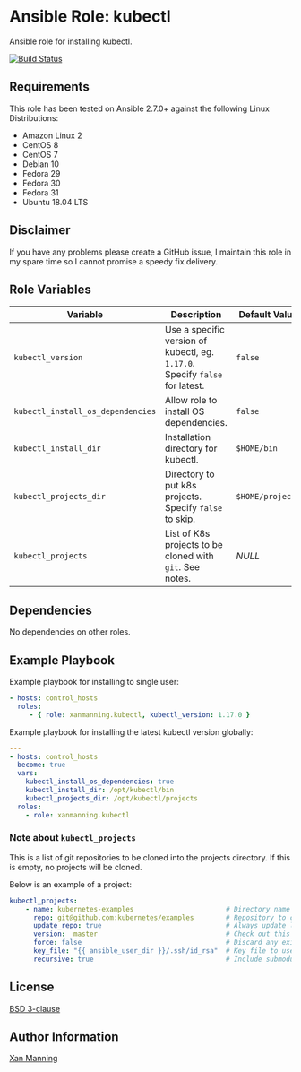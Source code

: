 # Ansible Role: kubectl

Ansible role for installing kubectl.

[![Build Status](https://www.travis-ci.org/PyratLabs/ansible-role-kubectl.svg?branch=master)](https://www.travis-ci.org/PyratLabs/ansible-role-kubectl)

## Requirements

This role has been tested on Ansible 2.7.0+ against the following Linux Distributions:

  - Amazon Linux 2
  - CentOS 8
  - CentOS 7
  - Debian 10
  - Fedora 29
  - Fedora 30
  - Fedora 31
  - Ubuntu 18.04 LTS

## Disclaimer

If you have any problems please create a GitHub issue, I maintain this role in
my spare time so I cannot promise a speedy fix delivery.

## Role Variables


| Variable                          | Description                                                                  | Default Value    |
|-----------------------------------|------------------------------------------------------------------------------|------------------|
| `kubectl_version`                 | Use a specific version of kubectl, eg. `1.17.0`. Specify `false` for latest. | `false`          |
| `kubectl_install_os_dependencies` | Allow role to install OS dependencies.                                       | `false`          |
| `kubectl_install_dir`             | Installation directory for kubectl.                                          | `$HOME/bin`      |
| `kubectl_projects_dir`            | Directory to put k8s projects. Specify `false` to skip.                      | `$HOME/projects` |
| `kubectl_projects`                | List of K8s projects to be cloned with `git`. See notes.                     | _NULL_           |

## Dependencies

No dependencies on other roles.

## Example Playbook

Example playbook for installing to single user:

```yaml
- hosts: control_hosts
  roles:
     - { role: xanmanning.kubectl, kubectl_version: 1.17.0 }
```

Example playbook for installing the latest kubectl version globally:

```yaml
---
- hosts: control_hosts
  become: true
  vars:
    kubectl_install_os_dependencies: true
    kubectl_install_dir: /opt/kubectl/bin
    kubectl_projects_dir: /opt/kubectl/projects
  roles:
    - role: xanmanning.kubectl
```

### Note about `kubectl_projects`

This is a list of git repositories to be cloned into the projects directory.
If this is empty, no projects will be cloned.

Below is an example of a project:

```yaml
kubectl_projects:
    - name: kubernetes-examples                       # Directory name to clone into
      repo: git@github.com:kubernetes/examples        # Repository to clone
      update_repo: true                               # Always update local copy of repo
      version:  master                                # Check out this version of the repo
      force: false                                    # Discard any existing working copy of the repo
      key_file: "{{ ansible_user_dir }}/.ssh/id_rsa"  # Key file to use to clone the repo
      recursive: true                                 # Include submodules in clone
```

## License

[BSD 3-clause](LICENSE.txt)

## Author Information

[Xan Manning](https://xanmanning.co.uk/)
